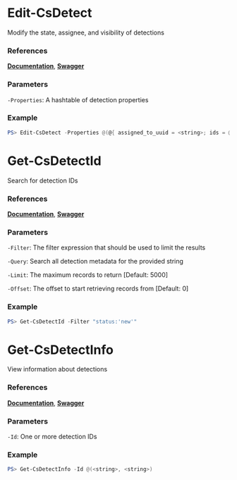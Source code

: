 # Edit-CsDetect
Modify the state, assignee, and visibility of detections

### References
**[Documentation](https://falcon.crowdstrike.com/support/documentation/86/detections-monitoring-apis#modify-detections)**, **[Swagger](https://assets.falcon.crowdstrike.com/support/api/swagger.html#/detects/UpdateDetectsByIdsV2)**

### Parameters

`-Properties`: A hashtable of detection properties

### Example
```powershell
PS> Edit-CsDetect -Properties @(@{ assigned_to_uuid = <string>; ids = @(<string>); status = <string> })
```

# Get-CsDetectId
Search for detection IDs

### References
**[Documentation](https://falcon.crowdstrike.com/support/documentation/86/detections-monitoring-apis#find-detections)**, **[Swagger](https://assets.falcon.crowdstrike.com/support/api/swagger.html#/detects/QueryDetects)**

### Parameters

`-Filter`: The filter expression that should be used to limit the results

`-Query`: Search all detection metadata for the provided string

`-Limit`: The maximum records to return [Default: 5000]

`-Offset`: The offset to start retrieving records from [Default: 0]

### Example
```powershell
PS> Get-CsDetectId -Filter "status:'new'"
```

# Get-CsDetectInfo
View information about detections

### References
**[Documentation](https://falcon.crowdstrike.com/support/documentation/86/detections-monitoring-apis#find-detections)**, **[Swagger](https://assets.falcon.crowdstrike.com/support/api/swagger.html#/detects/GetDetectSummaries)**

### Parameters

`-Id`: One or more detection IDs

### Example
```powershell
PS> Get-CsDetectInfo -Id @(<string>, <string>)
```